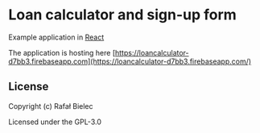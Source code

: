 # Loan calculator and sign-up form

Example application in [React](https://facebook.github.io/react)

The application is hosting here [https://loancalculator-d7bb3.firebaseapp.com](https://loancalculator-d7bb3.firebaseapp.com/)

## License

Copyright (c) Rafał Bielec

Licensed under the GPL-3.0

